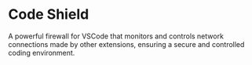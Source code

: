 # Code Shield

A powerful firewall for VSCode that monitors and controls network connections made by other extensions, ensuring a secure and controlled coding environment.
